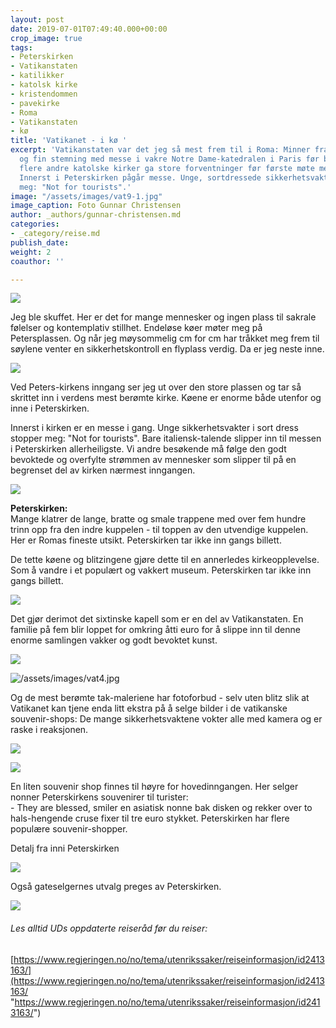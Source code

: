 ```yaml
---
layout: post
date: 2019-07-01T07:49:40.000+00:00
crop_image: true
tags:
- Peterskirken
- Vatikanstaten
- katilikker
- katolsk kirke
- kristendommen
- pavekirke
- Roma
- Vatikanstaten
- kø
title: 'Vatikanet - i kø '
excerpt: 'Vatikanstaten var det jeg så mest frem til i Roma: Minner fra en sakral
  og fin stemning med messe i vakre Notre Dame-katedralen i Paris før brannen, og
  flere andre katolske kirker ga store forventninger før første møte med Peterskirken.
  Innerst i Peterskirken pågår messe. Unge, sortdressede sikkerhetsvakter stopper
  meg: "Not for tourists".'
image: "/assets/images/vat9-1.jpg"
image_caption: Foto Gunnar Christensen
author: _authors/gunnar-christensen.md
categories:
- _category/reise.md
publish_date: 
weight: 2
coauthor: ''

---
```

![](/assets/images/vat1-1.jpg)

Jeg ble skuffet. Her er det for mange mennesker og ingen plass til sakrale følelser og kontemplativ stillhet. Endeløse køer møter meg på Petersplassen. Og når jeg møysommelig cm for cm har tråkket meg frem til søylene venter en sikkerhetskontroll en flyplass verdig. Da er jeg neste inne.

![](/assets/images/vati2.jpg)

Ved Peters-kirkens inngang ser jeg ut over den store plassen og tar så skrittet inn i verdens mest berømte kirke. Køene er enorme både utenfor og inne i Peterskirken.

Innerst i kirken er en messe i gang. Unge sikkerhetsvakter i sort dress stopper meg: "Not for tourists". Bare italiensk-talende slipper inn til messen i Peterskirken allerheiligste. Vi andre besøkende må følge den godt bevoktede og overfylte strømmen av mennesker som slipper til på en begrenset del av kirken nærmest inngangen.

![](/assets/images/vat8-1.jpg)

**Peterskirken:**  
Mange klatrer de lange, bratte og smale trappene med over fem hundre trinn opp fra den indre kuppelen - til toppen av den utvendige kuppelen. Her er Romas fineste utsikt. Peterskirken tar ikke inn gangs billett.

De tette køene og blitzingene gjøre dette til en annerledes kirkeopplevelse. Som å vandre i et populært og vakkert museum. Peterskirken tar ikke inn gangs billett.

![](/assets/images/vat.jpg)

Det gjør derimot det sixtinske kapell som er en del av Vatikanstaten. En familie på fem blir loppet for omkring åtti euro for å slippe inn til denne enorme samlingen vakker og godt bevoktet kunst.

![](/assets/images/vat3.jpg)

![/assets/images/vat4.jpg](https://app.forestry.io/sites/afjoa9tu1jlglg/body-media//assets/images/vat4.jpg)

Og de mest berømte tak-maleriene har fotoforbud - selv uten blitz slik at Vatikanet kan tjene enda litt ekstra på å selge bilder i de vatikanske souvenir-shops: De mange sikkerhetsvaktene vokter alle med kamera og er raske i reaksjonen.

![](/assets/images/vat2.jpg)

![](/assets/images/vat8.jpg)

En liten souvenir shop finnes til høyre for hovedinngangen. Her selger nonner Peterskirkens souvenirer til turister:  
\- They are blessed, smiler en asiatisk nonne bak disken og rekker over to hals-hengende cruse fixer til tre euro stykket. Peterskirken har flere populære souvenir-shopper.

Detalj fra inni Peterskirken

![](/assets/images/vat7.jpg)

Også gateselgernes utvalg preges av Peterskirken.

![](/assets/images/roma4.jpg)

###### Les alltid UDs oppdaterte reiseråd før du reiser:

[https://www.regjeringen.no/no/tema/utenrikssaker/reiseinformasjon/id2413163/](https://www.regjeringen.no/no/tema/utenrikssaker/reiseinformasjon/id2413163/ "https://www.regjeringen.no/no/tema/utenrikssaker/reiseinformasjon/id2413163/")